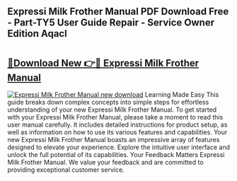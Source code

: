 ## Expressi Milk Frother Manual PDF Download Free - Part-TY5 User Guide Repair - Service Owner Edition Aqacl

# <h2><a href="http://cf26395.oget.top/?id=Expressi+Milk+Frother+Manual">🔗Download New 👉🔴 Expressi Milk Frother Manual</a></h2>

[![Expressi Milk Frother Manual new download](https://i.imgur.com/5g1atiW.png)](http://cf26395.oget.top/?id=Expressi+Milk+Frother+Manual)
Learning Made Easy This guide breaks down complex concepts into simple steps for effortless understanding of your new Expressi Milk Frother Manual. To get started with your Expressi Milk Frother Manual, please take a moment to read this user manual carefully. It includes detailed instructions for product setup, as well as information on how to use its various features and capabilities. Your new Expressi Milk Frother Manual boasts an impressive array of features designed to elevate your experience. Explore the intuitive user interface and unlock the full potential of its capabilities. Your Feedback Matters Expressi Milk Frother Manual. We value your feedback and are committed to providing exceptional customer service.
